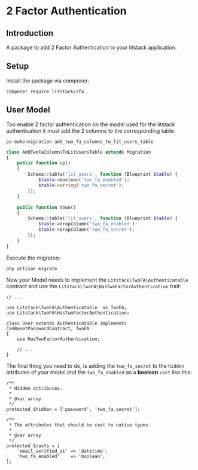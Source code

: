 # 2 Factor Authentication

<!--
<iframe src="https://github.com/sponsors/litstack/card" title="Sponsor litstack" height="100" width="100%" style="border: 0;" class="github-sponsor"></iframe>
-->

## Introduction

A package to add 2 Factor Authentication to your litstack application.

<!--
## Sponsorware

Litstack pages was created by
**[Lennart Carstens-Behrens](https://twitter.com/lennartcb)** under the
**[Sponsorware license](https://github.com/sponsorware/docs)**.
-->

## Setup

<!--
Add the Litstack repository to your application's composer.json file:

```json
"repositories": [
    {
        "type": "composer",
        "url": "https://store.litstack.io"
    }
],
```
-->

Install the package via composer:

```shell
composer require litstack/2fa
```

## User Model

Too enable 2 factor authentication on the model used for the litstack
authentication it must add the 2 columns to the corresponding table:

```shell
pa make:migration add_two_fa_columns_to_lit_users_table
```

```php
class AddTwoFaColumnsToLitUsersTable extends Migration
{
    public function up()
    {
        Schema::table('lit_users', function (Blueprint $table) {
            $table->boolean('two_fa_enabled');
            $table->string('two_fa_secret');
        });
    }

    public function down()
    {
        Schema::table('lit_users', function (Blueprint $table) {
            $table->dropColumn('two_fa_enabled');
            $table->dropColumn('two_fa_secret');
        });
    }
}
```

Execute the migraton:

```shell
php artisan migrate
```

Now your Model needs to implement the `Litstack\TwoFA\Authenticatable` contract
and use the `Litstack\TwoFA\HasTwoFactorAuthentication` trait:

```php{lit/app/Models/User.php}
// ...

use Litstack\TwoFA\Authenticatable  as TwoFA;
use Litstack\TwoFA\HasTwoFactorAuthentication;

class User extends Authenticatable implements CanResetPasswordContract, TwoFA
{
    use HasTwoFactorAuthentication;

    // ...
}
```

The final thing you need to do, is adding the `two_fa_secret` to the `hidden`
attributes of your model and the `two_fa_enabled` as a **boolean** `cast` like
this:

```php{lit/app/Models/User.php}
/**
 * Hidden attributes.
 *
 * @var array
 */
protected $hidden = ['password', 'two_fa_secret'];

/**
 * The attributes that should be cast to native types.
 *
 * @var array
 */
protected $casts = [
    'email_verified_at' => 'datetime',
    'two_fa_enabled'    => 'boolean',
];
```
